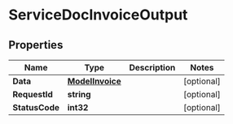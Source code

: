 

# ServiceDocInvoiceOutput


## Properties

| Name | Type | Description | Notes |
|------------ | ------------- | ------------- | -------------|
|**Data** | [**ModelInvoice**](ModelInvoice.md) |  |  [optional] |
|**RequestId** | **string** |  |  [optional] |
|**StatusCode** | **int32** |  |  [optional] |



